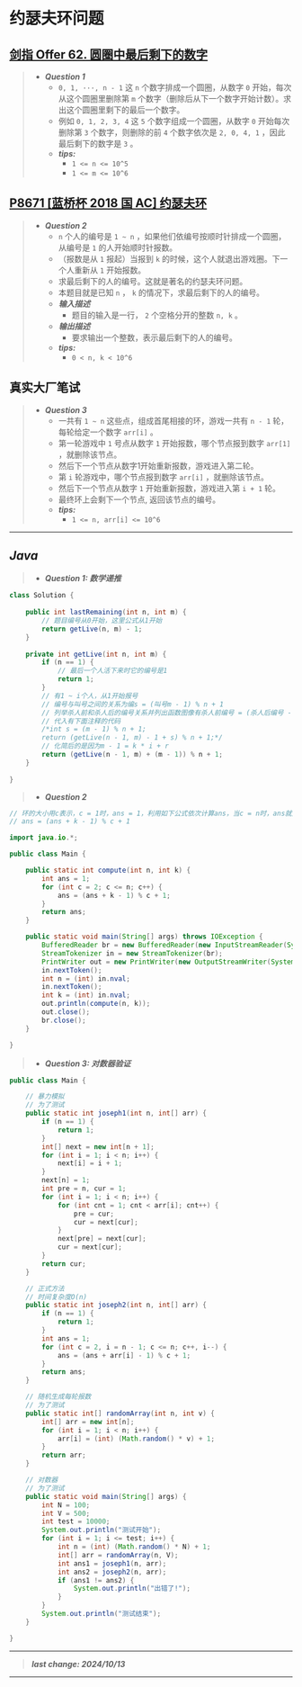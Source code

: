 # 约瑟夫环问题

## [剑指 Offer 62. 圆圈中最后剩下的数字](https://leetcode.cn/problems/yuan-quan-zhong-zui-hou-sheng-xia-de-shu-zi-lcof/)

> - ***Question 1***
>   - `0, 1, ···, n - 1` 这 `n` 个数字排成一个圆圈，从数字 `0` 开始，每次从这个圆圈里删除第 `m` 个数字（删除后从下一个数字开始计数）。求出这个圆圈里剩下的最后一个数字。
>   - 例如 `0, 1, 2, 3, 4` 这 `5` 个数字组成一个圆圈，从数字 `0` 开始每次删除第 `3` 个数字，则删除的前 `4` 个数字依次是 `2, 0, 4, 1` ，因此最后剩下的数字是 `3` 。
>   - ***tips:***
>     - `1 <= n <= 10^5`
>     - `1 <= m <= 10^6`

## [P8671 [蓝桥杯 2018 国 AC] 约瑟夫环](https://www.luogu.com.cn/problem/P8671)

> - ***Question 2***
>   - `n` 个人的编号是 `1 ~ n` ，如果他们依编号按顺时针排成一个圆圈，从编号是 `1` 的人开始顺时针报数。
>   - （报数是从 `1` 报起）当报到 `k` 的时候，这个人就退出游戏圈。下一个人重新从 `1` 开始报数。
>   - 求最后剩下的人的编号。这就是著名的约瑟夫环问题。
>   - 本题目就是已知 `n` ， `k` 的情况下，求最后剩下的人的编号。
>   - ***输入描述***
>     - 题目的输入是一行， `2` 个空格分开的整数 `n, k` 。
>   - ***输出描述***
>     - 要求输出一个整数，表示最后剩下的人的编号。
>   - ***tips:***
>     - `0 < n, k < 10^6`

## 真实大厂笔试

> - ***Question 3***
>   - 一共有 `1 ~ n` 这些点，组成首尾相接的环，游戏一共有 `n - 1` 轮，每轮给定一个数字 `arr[i]` 。
>   - 第一轮游戏中 `1` 号点从数字 `1` 开始报数，哪个节点报到数字 `arr[1]` ，就删除该节点。
>   - 然后下一个节点从数字1开始重新报数，游戏进入第二轮。
>   - 第 `i` 轮游戏中，哪个节点报到数字 `arr[i]` ，就删除该节点。
>   - 然后下一个节点从数字 `1` 开始重新报数，游戏进入第 `i + 1` 轮。
>   - 最终环上会剩下一个节点, 返回该节点的编号。
>   - ***tips:***
>     - `1 <= n, arr[i] <= 10^6`

---

## *Java*

> - ***Question 1: 数学递推***

```java
class Solution {
    
    public int lastRemaining(int n, int m) {
        // 题目编号从0开始，这里公式从1开始
        return getLive(n, m) - 1;
    }
    
    private int getLive(int n, int m) {
        if (n == 1) {
            // 最后一个人活下来时它的编号是1
            return 1;
        }
        // 有1 ~ i个人，从1开始报号
        // 编号与叫号之间的关系为编s = (叫号m - 1) % n + 1
        // 列举杀人前和杀人后的编号关系并列出函数图像有杀人前编号 = (杀人后编号 - 1 + 被杀人杀之前的编号) % 杀之前总人数 + 1
        // 代入有下面注释的代码 
        /*int s = (m - 1) % n + 1;
        return (getLive(n - 1, m) - 1 + s) % n + 1;*/
        // 化简后的是因为m - 1 = k * i + r
        return (getLive(n - 1, m) + (m - 1)) % n + 1;
    }
    
}
```

> - ***Question 2***

```java
// 环的大小用c表示，c = 1时，ans = 1，利用如下公式依次计算ans，当c = n时，ans就是答案
// ans = (ans + k - 1) % c + 1

import java.io.*;

public class Main {

    public static int compute(int n, int k) {
        int ans = 1;
        for (int c = 2; c <= n; c++) {
            ans = (ans + k - 1) % c + 1;
        }
        return ans;
    }

    public static void main(String[] args) throws IOException {
        BufferedReader br = new BufferedReader(new InputStreamReader(System.in));
        StreamTokenizer in = new StreamTokenizer(br);
        PrintWriter out = new PrintWriter(new OutputStreamWriter(System.out));
        in.nextToken();
        int n = (int) in.nval;
        in.nextToken();
        int k = (int) in.nval;
        out.println(compute(n, k));
        out.close();
        br.close();
    }

}
```

> - ***Question 3: 对数器验证***

```java
public class Main {

    // 暴力模拟
    // 为了测试
    public static int joseph1(int n, int[] arr) {
        if (n == 1) {
            return 1;
        }
        int[] next = new int[n + 1];
        for (int i = 1; i < n; i++) {
            next[i] = i + 1;
        }
        next[n] = 1;
        int pre = n, cur = 1;
        for (int i = 1; i < n; i++) {
            for (int cnt = 1; cnt < arr[i]; cnt++) {
                pre = cur;
                cur = next[cur];
            }
            next[pre] = next[cur];
            cur = next[cur];
        }
        return cur;
    }

    // 正式方法
    // 时间复杂度O(n)
    public static int joseph2(int n, int[] arr) {
        if (n == 1) {
            return 1;
        }
        int ans = 1;
        for (int c = 2, i = n - 1; c <= n; c++, i--) {
            ans = (ans + arr[i] - 1) % c + 1;
        }
        return ans;
    }

    // 随机生成每轮报数
    // 为了测试
    public static int[] randomArray(int n, int v) {
        int[] arr = new int[n];
        for (int i = 1; i < n; i++) {
            arr[i] = (int) (Math.random() * v) + 1;
        }
        return arr;
    }

    // 对数器
    // 为了测试
    public static void main(String[] args) {
        int N = 100;
        int V = 500;
        int test = 10000;
        System.out.println("测试开始");
        for (int i = 1; i <= test; i++) {
            int n = (int) (Math.random() * N) + 1;
            int[] arr = randomArray(n, V);
            int ans1 = joseph1(n, arr);
            int ans2 = joseph2(n, arr);
            if (ans1 != ans2) {
                System.out.println("出错了!");
            }
        }
        System.out.println("测试结束");
    }

}
```

---

> ***last change: 2024/10/13***

---
